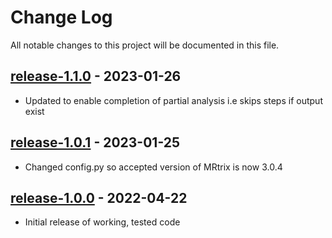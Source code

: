 # Change Log

All notable changes to this project will be documented in this file.

## [release-1.1.0](https://github.com/SWastling/geomqa/tree/release-1.1.0) - 2023-01-26

- Updated to enable completion of partial analysis i.e skips steps if output exist

## [release-1.0.1](https://github.com/SWastling/geomqa/tree/release-1.0.1) - 2023-01-25

- Changed config.py so accepted version of MRtrix is now 3.0.4

## [release-1.0.0](https://github.com/SWastling/geomqa/tree/release-1.0.0) - 2022-04-22

- Initial release of working, tested code
